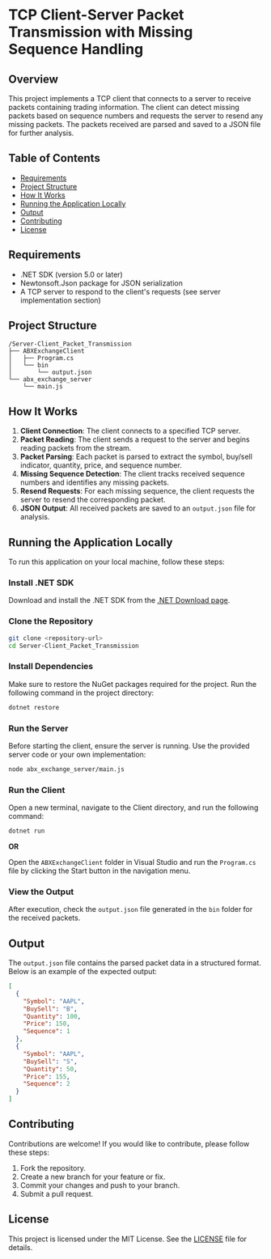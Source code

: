 # TCP Client-Server Packet Transmission with Missing Sequence Handling

## Overview

This project implements a TCP client that connects to a server to receive packets containing trading information. The client can detect missing packets based on sequence numbers and requests the server to resend any missing packets. The packets received are parsed and saved to a JSON file for further analysis.

## Table of Contents

- [Requirements](#requirements)
- [Project Structure](#project-structure)
- [How It Works](#how-it-works)
- [Running the Application Locally](#running-the-application-locally)
- [Output](#output)
- [Contributing](#contributing)
- [License](#license)

## Requirements

- .NET SDK (version 5.0 or later)
- Newtonsoft.Json package for JSON serialization
- A TCP server to respond to the client's requests (see server implementation section)

## Project Structure

```
/Server-Client_Packet_Transmission
├── ABXExchangeClient
│   ├── Program.cs
│   └── bin
│       └── output.json
└── abx_exchange_server
    └── main.js
```

## How It Works

1. **Client Connection**: The client connects to a specified TCP server.
2. **Packet Reading**: The client sends a request to the server and begins reading packets from the stream.
3. **Packet Parsing**: Each packet is parsed to extract the symbol, buy/sell indicator, quantity, price, and sequence number.
4. **Missing Sequence Detection**: The client tracks received sequence numbers and identifies any missing packets.
5. **Resend Requests**: For each missing sequence, the client requests the server to resend the corresponding packet.
6. **JSON Output**: All received packets are saved to an `output.json` file for analysis.

## Running the Application Locally

To run this application on your local machine, follow these steps:

### Install .NET SDK

Download and install the .NET SDK from the [.NET Download page](https://dotnet.microsoft.com/download/dotnet).

### Clone the Repository

```bash
git clone <repository-url>
cd Server-Client_Packet_Transmission
```

### Install Dependencies

Make sure to restore the NuGet packages required for the project. Run the following command in the project directory:

```bash
dotnet restore
```

### Run the Server

Before starting the client, ensure the server is running. Use the provided server code or your own implementation:

```bash
node abx_exchange_server/main.js
```

### Run the Client

Open a new terminal, navigate to the Client directory, and run the following command:

```bash
dotnet run
```

**OR**

Open the `ABXExchangeClient` folder in Visual Studio and run the `Program.cs` file by clicking the Start button in the navigation menu.

### View the Output

After execution, check the `output.json` file generated in the `bin` folder for the received packets.

## Output

The `output.json` file contains the parsed packet data in a structured format. Below is an example of the expected output:

```json
[
  {
    "Symbol": "AAPL",
    "BuySell": "B",
    "Quantity": 100,
    "Price": 150,
    "Sequence": 1
  },
  {
    "Symbol": "AAPL",
    "BuySell": "S",
    "Quantity": 50,
    "Price": 155,
    "Sequence": 2
  }
]
```

## Contributing

Contributions are welcome! If you would like to contribute, please follow these steps:

1. Fork the repository.
2. Create a new branch for your feature or fix.
3. Commit your changes and push to your branch.
4. Submit a pull request.

## License

This project is licensed under the MIT License. See the [LICENSE](LICENSE) file for details.
